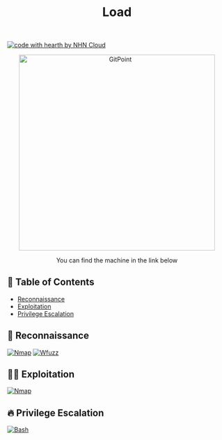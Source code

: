 
<h1 align="center"> Load </h1> <br>

[![code with hearth by NHN Cloud](https://img.shields.io/badge/Pwned%20with%20%E2%99%A5%20by-X5K0-ff1414.svg)](https://github.com/X5K0)
<p align="center">
  <a href="https://gitpoint.co/">
    <img alt="GitPoint" title="GitPoint" src="http://i.imgur.com/VShxJHs.png" width="450">
  </a>
</p>

<p align="center">
  You can find the machine in the link below
</p>
<!--
<p align="center">
  <a href="https://itunes.apple.com/us/app/gitpoint/id1251245162?mt=8">
    <img alt="Download on the App Store" title="App Store" src="http://i.imgur.com/0n2zqHD.png" width="140">
  </a>

  <a href="https://play.google.com/store/apps/details?id=com.gitpoint">
    <img alt="Get it on Google Play" title="Google Play" src="http://i.imgur.com/mtGRPuM.png" width="140">
  </a>
 -->
</p>

## 🚩 Table of Contents

- [Reconnaissance](#-reconnaissance)
- [Exploitation](#-exploitation)
- [Privilege Escalation](#-privilege-escalation)


<!-- END doctoc generated TOC please keep comment here to allow auto update -->

## 🔎 Reconnaissance

[![Nmap](https://img.shields.io/badge/nmap-red?style=flat)]()
[![Wfuzz](https://img.shields.io/badge/wfuzz-blue?style=flat)]()



## 👨‍💻 Exploitation

[![Nmap](https://img.shields.io/badge/PHP-brown?style=flat)]()





## 🔥 Privilege Escalation
[![Bash](https://img.shields.io/badge/Bash-3C873A?style=flat)]()
